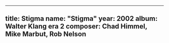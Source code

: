 
---
title: Stigma
name: "Stigma"
year:  2002
album: Walter Klang era 2
composer: Chad Himmel, Mike Marbut, Rob Nelson
---
